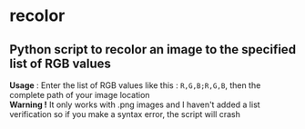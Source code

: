 # recolor
## Python script to recolor an image to the specified list of **RGB** values

**Usage** : Enter the list of RGB values like this : `R,G,B;R,G,B`, then the complete path of your image location
<br />
**Warning !** It only works with .png images and I haven't added a list verification so if you make a syntax error, the script will crash
